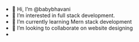 - 👋 Hi, I’m @babybhavani
- 👀 I’m interested in full stack development.
- 🌱 I’m currently learning Mern stack development
- 💞️ I’m looking to collaborate on website designing
- 
<!---
babybhavani/babybhavani is a ✨ special ✨ repository because its `README.md` (this file) appears on your GitHub profile.
You can click the Preview link to take a look at your changes.
--->
